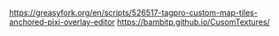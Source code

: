 https://greasyfork.org/en/scripts/526517-tagpro-custom-map-tiles-anchored-pixi-overlay-editor
https://bambitp.github.io/CusomTextures/
